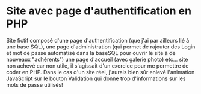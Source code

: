 # Site avec page d'authentification en PHP
Site fictif composé d'une page d'authentification (que j'ai par ailleurs lié à une base SQL), 
une page d'administration (qui permet de rajouter des Login et mot de passe automatisé dans la baseSQL pour ouvrir le site à de nouveaux "adhérents")
une page d'accueil (avec galerie photo)
etc...
site non achevé car non utile, il s'agissait d'un exercice pour me permettre de coder en PHP.
Dans le cas d'un site réel, j'aurais bien sûr enlevé l'animation JavaScript sur le bouton Validation qui donne trop d'informations sur les mots de passe utilisés!
